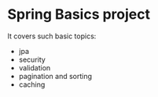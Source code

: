 # Spring Basics project

It covers such basic topics:
- jpa
- security
- validation
- pagination and sorting
- caching